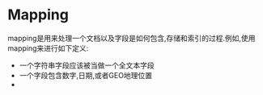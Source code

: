 # Mapping

mapping是用来处理一个文档以及字段是如何包含,存储和索引的过程.例如,使用mapping来进行如下定义:

- 一个字符串字段应该被当做一个全文本字段
- 一个字段包含数字,日期,或者GEO地理位置
-